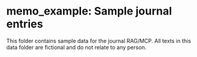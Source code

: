 # memo_example: Sample journal entries

This folder contains sample data for the journal RAG/MCP. All texts in this data folder are fictional and do not relate to any person.